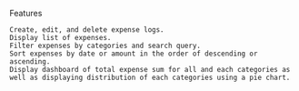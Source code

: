 Features

    Create, edit, and delete expense logs.
    Display list of expenses.
    Filter expenses by categories and search query.
    Sort expenses by date or amount in the order of descending or ascending.
    Display dashboard of total expense sum for all and each categories as well as displaying distribution of each categories using a pie chart.

